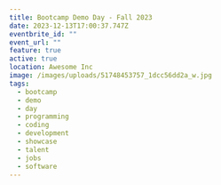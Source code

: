 ```yaml
---
title: Bootcamp Demo Day - Fall 2023
date: 2023-12-13T17:00:37.747Z
eventbrite_id: ""
event_url: ""
feature: true
active: true
location: Awesome Inc
image: /images/uploads/51748453757_1dcc56dd2a_w.jpg
tags:
  - bootcamp
  - demo
  - day
  - programming
  - coding
  - development
  - showcase
  - talent
  - jobs
  - software
---
```


